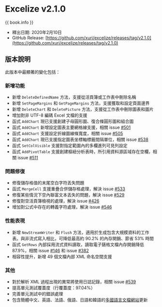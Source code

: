 # Excelize v2.1.0

{{ book.info }}

* 釋出日期: 2020年2月10日
* GitHub Release: [https://github.com/xuri/excelize/releases/tag/v2.1.0](https://github.com/xuri/excelize/releases/tag/v2.1.0)

## 版本說明

此版本中最顯著的變化包括：

### 新增功能

* 新增 `DeleteDefinedName` 方法，支援從活頁簿或工作表中刪除名稱
* 新增 `SetPageMargins` 和 `GetPageMargins` 方法，支援獲取和設定頁面邊界
* 新增 `DeleteChart` 和 `DeletePicture` 方法，支援從工作表中刪除圖表和圖片
* 增加對非 UTF-8 編碼 Excel 文檔的支援
* 函式 `AddChart` 現已支援創建子母圓形圖、復合條圓形圖和組合圖
* 函式 `AddChart` 新增設定圖表主要網格線支援，相關 issue [#501](https://github.com/xuri/excelize/issues/501)
* 函式 `AddChart` 支援設定折線圖線條寬度，相關 issue [#505](https://github.com/xuri/excelize/issues/505)
* 函式 `AddChart` 現已支援指定圖表坐標軸標籤間隔單位，相關 issue [#538](https://github.com/xuri/excelize/issues/538)
* 函式 `SetColVisible` 支援對指定範圍內的多欄進列可見列設定
* 函式 `AddPivotTable` 支援創建樞紐分析表時，所引用資料源區域存在空欄，相關 issue [#511](https://github.com/xuri/excelize/issues/511)

### 問題修復

* 修復儲存格值的末尾空白字符丟失問題
* 函式 `MergeCell` 支援重疊合併儲存格處理，解決 issue [#533](https://github.com/xuri/excelize/issues/533)
* 修復某些情況下空內聯富文本丟失的問題，解決 issue [#529](https://github.com/xuri/excelize/issues/529)
* 修復對空活頁簿檢視的處理，解決 issue [#426](https://github.com/xuri/excelize/issues/426)
* 增加對公式中存在的轉義字符處理，解決 issue [#546](https://github.com/xuri/excelize/issues/546)

### 性能表現

* 新增 `NewStreamWriter` 和 `Flush` 方法，適用於生成包含大規模資料的工作表。與非流式寫入相比，可降低最高約 90.2% 的內存開銷、節省 53% 時間
* 函式 `GetRows` 內部採用流式資料讀取，讀取電子錶格文檔內存開銷降低 87.9%，相關 issue [#146](https://github.com/xuri/excelize/issues/146) 和 issue [#382](https://github.com/xuri/excelize/issues/382)
* 相容性提升，新增 49 個文檔內部 XML 命名空間支援

### 其他

* 對於解析 XML 過程出現的異常將使用日誌記錄，相關 issue [#539](https://github.com/xuri/excelize/issues/539)
* 提高單元測試覆蓋度（行覆蓋度：97.04%）
* 完善單元測試中的錯誤處理
* 包含簡體中文、英語、法語、俄語、日語和韓語的[多國語言文檔網站](https://xuri.me/excelize)更新
